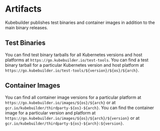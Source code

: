 # Artifacts

Kubebuilder publishes test binaries and container images in addition
to the main binary releases.

## Test Binaries

You can find test binary tarballs for all Kubernetes versions and host platforms at `https://go.kubebuilder.io/test-tools`.
You can find a test binary tarball for a particular Kubernetes version and host platform at `https://go.kubebuilder.io/test-tools/${version}/${os}/${arch}`.

## Container Images

You can find all container image versions for a particular platform at `https://go.kubebuilder.io/images/${os}/${arch}`
or at `gcr.io/kubebuilder/thirdparty-${os}-${arch}`.
You can find the container image for a particular version and platform at `https://go.kubebuilder.io/images/${os}/${arch}/${version}`
or at `gcr.io/kubebuilder/thirdparty-${os}-${arch}:${version}`.
